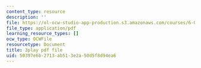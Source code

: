 ```yaml
---
content_type: resource
description: ''
file: https://ol-ocw-studio-app-production.s3.amazonaws.com/courses/6-042j-mathematics-for-computer-science-spring-2015/50397e6b2713ab513e2a50d5f8d94ea6_K8ZfzNN1miQ.pdf
file_type: application/pdf
learning_resource_types: []
ocw_type: OCWFile
resourcetype: Document
title: 3play pdf file
uid: 50397e6b-2713-ab51-3e2a-50d5f8d94ea6
---
```

